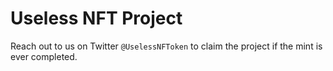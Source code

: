 # Useless NFT Project

Reach out to us on Twitter `@UselessNFToken` to claim the project if the mint is ever completed.
